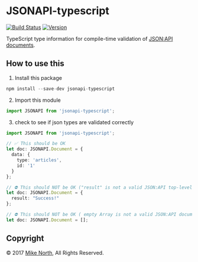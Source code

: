 # JSONAPI-typescript

[![Build Status](https://travis-ci.org/mike-north/jsonapi-typescript.svg?branch=master)](https://travis-ci.org/mike-north/jsonapi-typescript)
[![Version](https://img.shields.io/npm/v/jsonapi-typescript.svg)](https://www.npmjs.com/package/jsonapi-typescript)

TypeScript type information for compile-time validation of [JSON:API documents](https://www.jsonapi.org/).

## How to use this

1. Install this package
```js
npm install --save-dev jsonapi-typescript
```

2. Import this module
```ts
import JSONAPI from 'jsonapi-typescript';
```

3. check to see if json types are validated correctly

```ts
import JSONAPI from 'jsonapi-typescript';

// ✅ This should be OK
let doc: JSONAPI.Document = {
  data: {
    type: 'articles',
    id: '1'
  }
};

// ⛔️ This should NOT be OK ("result" is not a valid JSON:API top-level key)
let doc: JSONAPI.Document = {
  result: "Success!"
};

// ⛔️ This should NOT be OK ( empty Array is not a valid JSON:API document )
let doc: JSONAPI.Document = [];
```

## Copyright
&copy; 2017 [Mike North](https://github.com/mike-north), All Rights Reserved.
